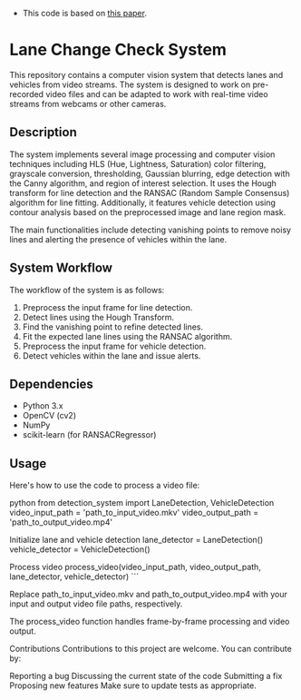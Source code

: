 * This code is based on [this paper](https://www.joace.org/uploadfile/2018/1116/20181116032414410.pdf).

# Lane Change Check System

This repository contains a computer vision system that detects lanes and vehicles from video streams. The system is designed to work on pre-recorded video files and can be adapted to work with real-time video streams from webcams or other cameras.

## Description

The system implements several image processing and computer vision techniques including HLS (Hue, Lightness, Saturation) color filtering, grayscale conversion, thresholding, Gaussian blurring, edge detection with the Canny algorithm, and region of interest selection. It uses the Hough transform for line detection and the RANSAC (Random Sample Consensus) algorithm for line fitting. Additionally, it features vehicle detection using contour analysis based on the preprocessed image and lane region mask.

The main functionalities include detecting vanishing points to remove noisy lines and alerting the presence of vehicles within the lane.

## System Workflow

The workflow of the system is as follows:

1. Preprocess the input frame for line detection.
2. Detect lines using the Hough Transform.
3. Find the vanishing point to refine detected lines.
4. Fit the expected lane lines using the RANSAC algorithm.
5. Preprocess the input frame for vehicle detection.
6. Detect vehicles within the lane and issue alerts.

## Dependencies

- Python 3.x
- OpenCV (cv2)
- NumPy
- scikit-learn (for RANSACRegressor)

## Usage

Here's how to use the code to process a video file:

python from detection_system import LaneDetection, VehicleDetection
video_input_path = 'path_to_input_video.mkv' video_output_path = 'path_to_output_video.mp4'

Initialize lane and vehicle detection
lane_detector = LaneDetection() vehicle_detector = VehicleDetection()

Process video
process_video(video_input_path, video_output_path, lane_detector, vehicle_detector) ```

Replace path_to_input_video.mkv and path_to_output_video.mp4 with your input and output video file paths, respectively.

The process_video function handles frame-by-frame processing and video output.

Contributions
Contributions to this project are welcome. You can contribute by:

Reporting a bug
Discussing the current state of the code
Submitting a fix
Proposing new features
Make sure to update tests as appropriate.
